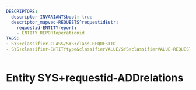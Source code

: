```yaml
---
DESCRIPTORS:
  descriptor-INVARIANT$bool: true
  descriptor_mapvec-REQUESTS^requestid$str:
    requestid-ENTITYreport:
    - ENTITY_REPORToperationid
TAGS:
- SYS+classifier-CLASS/SYS+class-REQUESTID
- SYS+classifier-ENTITYtype&classifierVALUE/SYS+classifierVALUE-REQUESTID
---
```

# Entity SYS+requestid-ADDrelations

